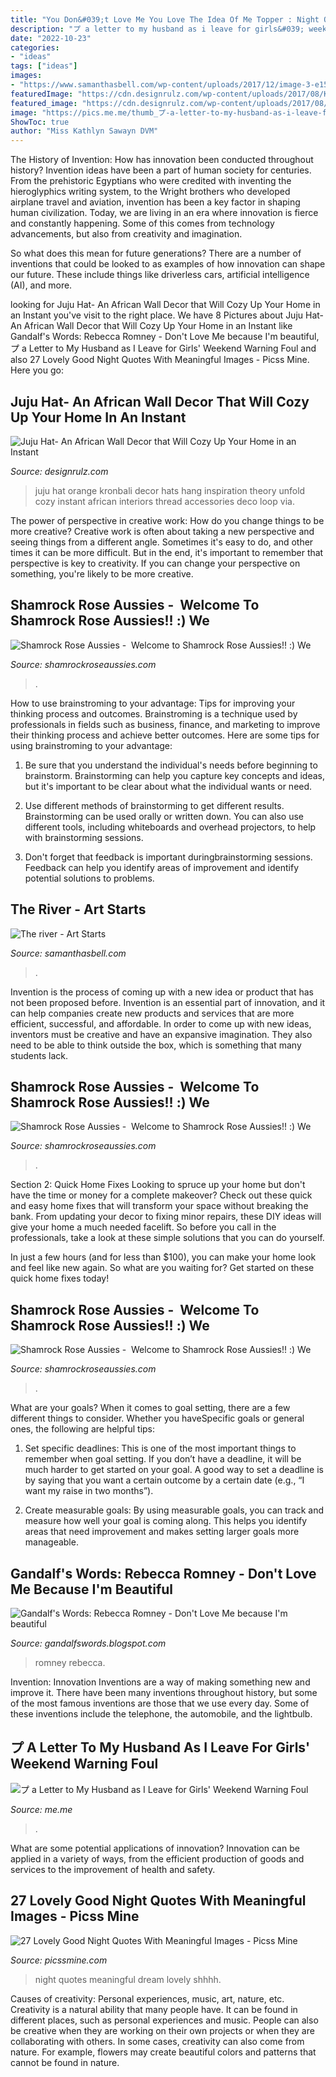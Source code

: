 ```yaml
---
title: "You Don&#039;t Love Me You Love The Idea Of Me Topper : Night Quotes Meaningful Dream Lovely Shhhh"
description: "プ a letter to my husband as i leave for girls&#039; weekend warning foul"
date: "2022-10-23"
categories:
- "ideas"
tags: ["ideas"]
images:
- "https://www.samanthasbell.com/wp-content/uploads/2017/12/image-3-e1513042875665-1200x630.jpg"
featuredImage: "https://cdn.designrulz.com/wp-content/uploads/2017/08/Kronbali-Orange-juju-hat.jpg"
featured_image: "https://cdn.designrulz.com/wp-content/uploads/2017/08/Kronbali-Orange-juju-hat.jpg"
image: "https://pics.me.me/thumb_プ-a-letter-to-my-husband-as-i-leave-for-3795899.png"
ShowToc: true
author: "Miss Kathlyn Sawayn DVM"
---
```



The History of Invention: How has innovation been conducted throughout history?
Invention ideas have been a part of human society for centuries. From the prehistoric Egyptians who were credited with inventing the hieroglyphics writing system, to the Wright brothers who developed airplane travel and aviation, invention has been a key factor in shaping human civilization. 
Today, we are living in an era where innovation is fierce and constantly happening. Some of this comes from technology advancements, but also from creativity and imagination. 

So what does this mean for future generations? There are a number of inventions that could be looked to as examples of how innovation can shape our future. These include things like driverless cars, artificial intelligence (AI), and more.

	

		
looking for Juju Hat- An African Wall Decor that Will Cozy Up Your Home in an Instant you've visit to the right place. We have 8 Pictures about Juju Hat- An African Wall Decor that Will Cozy Up Your Home in an Instant like Gandalf&#039;s Words: Rebecca Romney - Don&#039;t Love Me because I&#039;m beautiful, プ a Letter to My Husband as I Leave for Girls&#039; Weekend Warning Foul and also 27 Lovely Good Night Quotes With Meaningful Images - Picss Mine. Here you go:
		
    
## Juju Hat- An African Wall Decor That Will Cozy Up Your Home In An Instant

<img loading=lazy src="https://cdn.designrulz.com/wp-content/uploads/2017/08/Kronbali-Orange-juju-hat.jpg" onerror="this.onerror=null;this.src='https://tse1.mm.bing.net/th?id=OIP.Hik-o9sU8Y00xoO5tuV-RAHaKk&amp;pid=15.1';" alt="Juju Hat- An African Wall Decor that Will Cozy Up Your Home in an Instant">

_Source: designrulz.com_

>juju hat orange kronbali decor hats hang inspiration theory unfold cozy instant african interiors thread accessories deco loop via. 

	

The power of perspective in creative work: How do you change things to be more creative?
Creative work is often about taking a new perspective and seeing things from a different angle. Sometimes it's easy to do, and other times it can be more difficult. But in the end, it's important to remember that perspective is key to creativity. If you can change your perspective on something, you're likely to be more creative.

    
## Shamrock Rose Aussies - ﻿﻿﻿ Welcome To Shamrock Rose Aussies!! :) We

<img loading=lazy src="http://shamrockroseaussies.com/yahoo_site_admin/assets/images/DSC_0131.262172613_std.JPG" onerror="this.onerror=null;this.src='https://tse2.mm.bing.net/th?id=OIP.FA26ASpfj6MQy1hfWiuc9wHaE-&amp;pid=15.1';" alt="Shamrock Rose Aussies - ﻿﻿﻿ Welcome to Shamrock Rose Aussies!! :) We">

_Source: shamrockroseaussies.com_

>. 

	

How to use brainstroming to your advantage: Tips for improving your thinking process and outcomes.
Brainstroming is a technique used by professionals in fields such as business, finance, and marketing to improve their thinking process and achieve better outcomes. Here are some tips for using brainstroming to your advantage: 
1. Be sure that you understand the individual's needs before beginning to brainstorm. Brainstorming can help you capture key concepts and ideas, but it's important to be clear about what the individual wants or need.

2. Use different methods of brainstorming to get different results. Brainstorming can be used orally or written down. You can also use different tools, including whiteboards and overhead projectors, to help with brainstorming sessions.

3. Don't forget that feedback is important duringbrainstorming sessions. Feedback can help you identify areas of improvement and identify potential solutions to problems.

    
## The River - Art Starts

<img loading=lazy src="https://www.samanthasbell.com/wp-content/uploads/2017/12/image-3-e1513042875665-1200x630.jpg" onerror="this.onerror=null;this.src='https://tse1.mm.bing.net/th?id=OIP.IP0b3IXjsqpTTzh9iJBhiQHaD4&amp;pid=15.1';" alt="The river - Art Starts">

_Source: samanthasbell.com_

>. 

	

Invention is the process of coming up with a new idea or product that has not been proposed before. Invention is an essential part of innovation, and it can help companies create new products and services that are more efficient, successful, and affordable. In order to come up with new ideas, inventors must be creative and have an expansive imagination. They also need to be able to think outside the box, which is something that many students lack.

    
## Shamrock Rose Aussies - ﻿﻿﻿ Welcome To Shamrock Rose Aussies!! :) We

<img loading=lazy src="http://shamrockroseaussies.com/yahoo_site_admin/assets/images/DSC_0117.262170820_std.JPG" onerror="this.onerror=null;this.src='https://tse3.mm.bing.net/th?id=OIP.KZ-JkgxRUBLkEoUbWBnizQHaGK&amp;pid=15.1';" alt="Shamrock Rose Aussies - ﻿﻿﻿ Welcome to Shamrock Rose Aussies!! :) We">

_Source: shamrockroseaussies.com_

>. 

	

Section 2: Quick Home Fixes
Looking to spruce up your home but don't have the time or money for a complete makeover? Check out these quick and easy home fixes that will transform your space without breaking the bank.
From updating your decor to fixing minor repairs, these DIY ideas will give your home a much needed facelift. So before you call in the professionals, take a look at these simple solutions that you can do yourself.

In just a few hours (and for less than $100), you can make your home look and feel like new again. So what are you waiting for? Get started on these quick home fixes today!

    
## Shamrock Rose Aussies - ﻿﻿﻿ Welcome To Shamrock Rose Aussies!! :) We

<img loading=lazy src="http://shamrockroseaussies.com/yahoo_site_admin/assets/images/DSC_0164.167210444_std.JPG" onerror="this.onerror=null;this.src='https://tse4.mm.bing.net/th?id=OIP.Vh8ftt7QJI6KYVOq9ehRywHaE-&amp;pid=15.1';" alt="Shamrock Rose Aussies - ﻿﻿﻿ Welcome to Shamrock Rose Aussies!! :) We">

_Source: shamrockroseaussies.com_

>. 

	

What are your goals?
When it comes to goal setting, there are a few different things to consider. Whether you haveSpecific goals or general ones, the following are helpful tips:
1. Set specific deadlines: This is one of the most important things to remember when goal setting. If you don’t have a deadline, it will be much harder to get started on your goal. A good way to set a deadline is by saying that you want a certain outcome by a certain date (e.g., “I want my raise in two months”).

2. Create measurable goals: By using measurable goals, you can track and measure how well your goal is coming along. This helps you identify areas that need improvement and makes setting larger goals more manageable.

    
## Gandalf&#039;s Words: Rebecca Romney - Don&#039;t Love Me Because I&#039;m Beautiful

<img loading=lazy src="http://2.bp.blogspot.com/-Z-daksm9Ork/UjOzCkYtmvI/AAAAAAAAATA/HVeC0pAX4sU/w1200-h630-p-k-no-nu/856213_219587224848810_758322525_o.jpg" onerror="this.onerror=null;this.src='https://tse2.mm.bing.net/th?id=OIP.6WyexsmIMPCe4gFKXMhhpQHaD4&amp;pid=15.1';" alt="Gandalf&#039;s Words: Rebecca Romney - Don&#039;t Love Me because I&#039;m beautiful">

_Source: gandalfswords.blogspot.com_

>romney rebecca. 

	

Invention: Innovation
Inventions are a way of making something new and improve it. There have been many inventions throughout history, but some of the most famous inventions are those that we use every day. Some of these inventions include the telephone, the automobile, and the lightbulb.

    
## プ A Letter To My Husband As I Leave For Girls&#039; Weekend Warning Foul

<img loading=lazy src="https://pics.me.me/thumb_プ-a-letter-to-my-husband-as-i-leave-for-3795899.png" onerror="this.onerror=null;this.src='https://tse1.mm.bing.net/th?id=OIP.ur0G1nU5eBw36wXtJ_U5zgAAAA&amp;pid=15.1';" alt="プ a Letter to My Husband as I Leave for Girls&#039; Weekend Warning Foul">

_Source: me.me_

>. 

	

What are some potential applications of innovation?
Innovation can be applied in a variety of ways, from the efficient production of goods and services to the improvement of health and safety.

    
## 27 Lovely Good Night Quotes With Meaningful Images - Picss Mine

<img loading=lazy src="http://picssmine.com/wp-content/uploads/2019/02/Shhhh-Time-To-Dream-Good-Night-Quotes.jpg" onerror="this.onerror=null;this.src='https://tse3.mm.bing.net/th?id=OIP.szra6_a1shjVd2rgRcJN4AHaIE&amp;pid=15.1';" alt="27 Lovely Good Night Quotes With Meaningful Images - Picss Mine">

_Source: picssmine.com_

>night quotes meaningful dream lovely shhhh. 

	

Causes of creativity: Personal experiences, music, art, nature, etc.
Creativity is a natural ability that many people have. It can be found in different places, such as personal experiences and music. People can also be creative when they are working on their own projects or when they are collaborating with others. In some cases, creativity can also come from nature. For example, flowers may create beautiful colors and patterns that cannot be found in nature.

